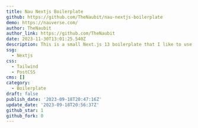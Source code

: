```yaml
---
title: Nau Nextjs Boilerplate
github: https://github.com/TheNaubit/nau-nextjs-boilerplate
demo: https://nauverse.com/
author: TheNaubit
author_link: https://github.com/TheNaubit
date: 2023-11-30T13:01:25.540Z
description: This is a small Next.js 13 boilerplate that I like to use in my projects.
ssg:
  - Nextjs
css:
  - Tailwind
  - PostCSS
cms: []
category:
  - Boilerplate
draft: false
publish_date: '2023-09-18T20:47:16Z'
update_date: '2023-09-18T20:56:37Z'
github_star: 1
github_fork: 0
---
```

